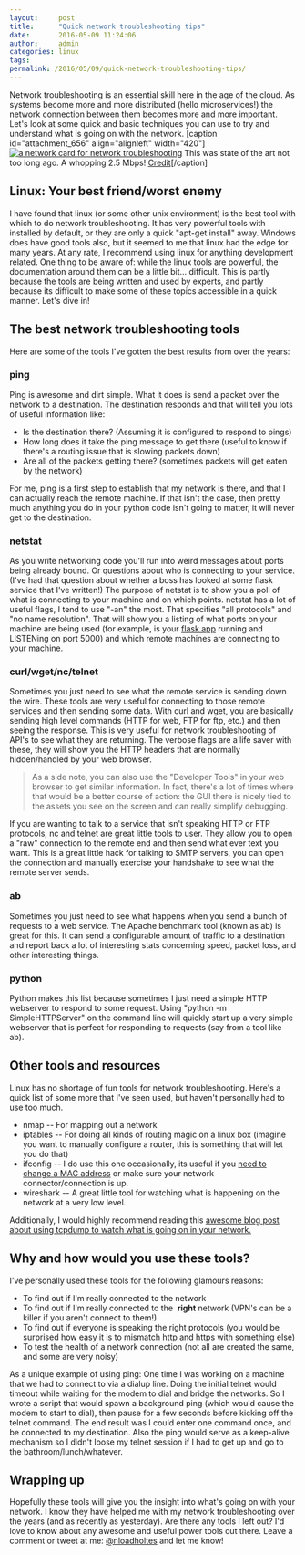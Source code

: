 ```yaml
---
layout:     post
title:      "Quick network troubleshooting tips"
date:       2016-05-09 11:24:06
author:     admin
categories: linux
tags:  
permalink: /2016/05/09/quick-network-troubleshooting-tips/
---
```

Network troubleshooting is an essential skill here in the age of the cloud. As systems become more and more distributed (hello microservices!) the network connection between them becomes more and more important. Let's look at some quick and basic techniques you can use to try and understand what is going on with the network. [caption id="attachment_656" align="alignleft" width="420"][![a network card for network troubleshooting](https://ironboundsoftware.com/blog/wp-content/uploads/2016/04/640px-ForeRunnerLE_25_ATM_Network_Interface_1-420x280.jpg)](https://ironboundsoftware.com/blog/wp-content/uploads/2016/04/640px-ForeRunnerLE_25_ATM_Network_Interface_1.jpg) This was state of the art not too long ago. A whopping 2.5 Mbps! [Credit](https://commons.wikimedia.org/wiki/File:ForeRunnerLE_25_ATM_Network_Interface_\(1\).jpg)[/caption] 

## Linux: Your best friend/worst enemy

I have found that linux (or some other unix environment) is the best tool with which to do network troubleshooting. It has very powerful tools with installed by default, or they are only a quick "apt-get install" away. Windows does have good tools also, but it seemed to me that linux had the edge for many years. At any rate, I recommend using linux for anything development related. One thing to be aware of: while the linux tools are powerful, the documentation around them can be a little bit... difficult. This is partly because the tools are being written and used by experts, and partly because its difficult to make some of these topics accessible in a quick manner. Let's dive in! 

## The best network troubleshooting tools

Here are some of the tools I've gotten the best results from over the years: 

### ping

Ping is awesome and dirt simple. What it does is send a packet over the network to a destination. The destination responds and that will tell you lots of useful information like: 

  * Is the destination there? (Assuming it is configured to respond to pings)
  * How long does it take the ping message to get there (useful to know if there's a routing issue that is slowing packets down)
  * Are all of the packets getting there? (sometimes packets will get eaten by the network)

For me, ping is a first step to establish that my network is there, and that I can actually reach the remote machine. If that isn't the case, then pretty much anything you do in your python code isn't going to matter, it will never get to the destination. 

### netstat

As you write networking code you'll run into weird messages about ports being already bound. Or questions about who is connecting to your service. (I've had that question about whether a boss has looked at some flask service that I've written!) The purpose of netstat is to show you a poll of what is connecting to your machine and on which points. netstat has a lot of useful flags, I tend to use "-an" the most. That specifies "all protocols" and "no name resolution". That will show you a listing of what ports on your machine are being used (for example, is your [flask app](http://flask.pocoo.org/) running and LISTENing on port 5000) and which remote machines are connecting to your machine. 

### curl/wget/nc/telnet

Sometimes you just need to see what the remote service is sending down the wire. These tools are very useful for connecting to those remote services and then sending some data. With curl and wget, you are basically sending high level commands (HTTP for web, FTP for ftp, etc.) and then seeing the response. This is very useful for network troubleshooting of API's to see what they are returning. The verbose flags are a life saver with these, they will show you the HTTP headers that are normally hidden/handled by your web browser. 

> As a side note, you can also use the "Developer Tools" in your web browser to get similar information. In fact, there's a lot of times where that would be a better course of action: the GUI there is nicely tied to the assets you see on the screen and can really simplify debugging.

If you are wanting to talk to a service that isn't speaking HTTP or FTP protocols, nc and telnet are great little tools to user. They allow you to open a "raw" connection to the remote end and then send what ever text you want. This is a great little hack for talking to SMTP servers, you can open the connection and manually exercise your handshake to see what the remote server sends. 

### ab

Sometimes you just need to see what happens when you send a bunch of requests to a web service. The Apache benchmark tool (known as ab) is great for this. It can send a configurable amount of traffic to a destination and report back a lot of interesting stats concerning speed, packet loss, and other interesting things. 

### python

Python makes this list because sometimes I just need a simple HTTP webserver to respond to some request. Using "python -m SimpleHTTPServer" on the command line will quickly start up a very simple webserver that is perfect for responding to requests (say from a tool like ab). 

## Other tools and resources

Linux has no shortage of fun tools for network troubleshooting. Here's a quick list of some more that I've seen used, but haven't personally had to use too much. 

  * nmap -- For mapping out a network
  * iptables -- For doing all kinds of routing magic on a linux box (imagine you want to manually configure a router, this is something that will let you do that)
  * ifconfig -- I do use this one occasionally, its useful if you [need to change a MAC address](https://en.wikibooks.org/wiki/Changing_Your_MAC_Address/Linux) or make sure your network connector/connection is up.
  * wireshark -- A great little tool for watching what is happening on the network at a very low level.

Additionally, I would highly recommend reading this [awesome blog post about using tcpdump to watch what is going on in your network.](http://jvns.ca/blog/2016/03/16/tcpdump-is-amazing/)

## Why and how would you use these tools?

I've personally used these tools for the following glamours reasons: 

  * To find out if I'm really connected to the network
  * To find out if I'm really connected to the  **right** network (VPN's can be a killer if you aren't connect to them!)
  * To find out if everyone is speaking the right protocols (you would be surprised how easy it is to mismatch http and https with something else)
  * To test the health of a network connection (not all are created the same, and some are very noisy)

As a unique example of using ping: One time I was working on a machine that we had to connect to via a dialup line. Doing the initial telnet would timeout while waiting for the modem to dial and bridge the networks. So I wrote a script that would spawn a background ping (which would cause the modem to start to dial), then pause for a few seconds before kicking off the telnet command. The end result was I could enter one command once, and be connected to my destination. Also the ping would serve as a keep-alive mechanism so I didn't loose my telnet session if I had to get up and go to the bathroom/lunch/whatever. 

## Wrapping up

Hopefully these tools will give you the insight into what's going on with your network. I know they have helped me with my network troubleshooting over the years (and as recently as yesterday). Are there any tools I left out? I'd love to know about any awesome and useful power tools out there. Leave a comment or tweet at me: [@nloadholtes](https://twitter.com/nloadholtes) and let me know!
